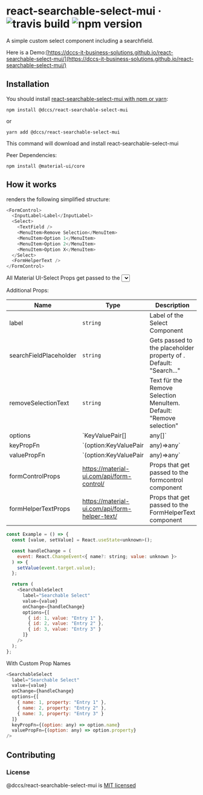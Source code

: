 # react-searchable-select-mui &middot; ![travis build](https://img.shields.io/travis/DCCS-IT-Business-Solutions/react-searchable-select-mui.svg) ![npm version](https://img.shields.io/npm/v/@dccs/react-searchable-select-mui.svg)

A simple custom select component including a searchfield.

Here is a Demo:[https://dccs-it-business-solutions.github.io/react-searchable-select-mui/](https://dccs-it-business-solutions.github.io/react-searchable-select-mui/)

## Installation

You should install [react-searchable-select-mui with npm or yarn](https://www.npmjs.com/package/@dccs/react-searchable-select-mui):

    npm install @dccs/react-searchable-select-mui

or

    yarn add @dccs/react-searchable-select-mui

This command will download and install react-searchable-select-mui

Peer Dependencies:

    npm install @material-ui/core

## How it works

<SearchableSelect> renders the following simplified structure:

```javascript
<FormControl>
  <InputLabel>Label</InputLabel>
  <Select>
    <TextField />
    <MenuItem>Remove Selection</MenuItem>
    <MenuItem>Option 1</MenuItem>
    <MenuItem>Option 2</MenuItem>
    <MenuItem>Option X</MenuItem>
  </Select>
  <FormHelperText />
</FormControl>
```

All Material UI-Select Props get passed to the <Select> Component [https://material-ui.com/api/select/](https://material-ui.com/api/select/)
Material UI-Select native is not supported!!!!

Additional Props:

| Name                   | Type                                          | Description                                                                                                                                                             |
| ---------------------- | --------------------------------------------- | ----------------------------------------------------------------------------------------------------------------------------------------------------------------------- |
| label                  | `string`                                      | Label of the Select Component                                                                                                                                           |
| searchFieldPlaceholder | `string`                                      | Gets passed to the placeholder property of <TextField>. Default: "Search..."                                                                                            |
| removeSelectionText    | `string`                                      | Text für the Remove Selection MenuItem. Default: "Remove selection"                                                                                                     |
| options                | `KeyValuePair[] | any[]`                      | Options to render. By default it expects an array like this: [{key:1, value:"Entry 1"}, {key:2, value:"Entry 2"}].                                                      |
| keyPropFn              | `(option:KeyValuePair|any)=>any`              | Required function if you want to use a different property names for key and value. If you want to use id instead of key: keyPropFn={(option: any) => option.id}         |
| valuePropFn            | `(option:KeyValuePair|any)=>any`              | Required function if you want to use a different property names for key and value. If you want to use name instead of value: valuePropFn={(option: any) => option.name} |
| formControlProps       | https://material-ui.com/api/form-control/     | Props that get passed to the formcontrol component                                                                                                                      |
| formHelperTextProps    | https://material-ui.com/api/form-helper-text/ | Props that get passed to the FormHelperText component                                                                                                                   |

```javascript
const Example = () => {
  const [value, setValue] = React.useState<unknown>();

  const handleChange = (
    event: React.ChangeEvent<{ name?: string; value: unknown }>
  ) => {
    setValue(event.target.value);
  };

  return (
    <SearchableSelect
      label="Searchable Select"
      value={value}
      onChange={handleChange}
      options={[
        { id: 1, value: "Entry 1" },
        { id: 2, value: "Entry 2" },
        { id: 3, value: "Entry 3" }
      ]}
    />
  );
};
```

With Custom Prop Names

```javascript
<SearchableSelect
  label="Searchable Select"
  value={value}
  onChange={handleChange}
  options={[
    { name: 1, property: "Entry 1" },
    { name: 2, property: "Entry 2" },
    { name: 3, property: "Entry 3" }
  ]}
  keyPropFn={(option: any) => option.name}
  valuePropFn={(option: any) => option.property}
/>
```

## Contributing

### License

@dccs/react-searchable-select-mui is [MIT licensed](https://github.com/facebook/react/blob/master/LICENSE)

